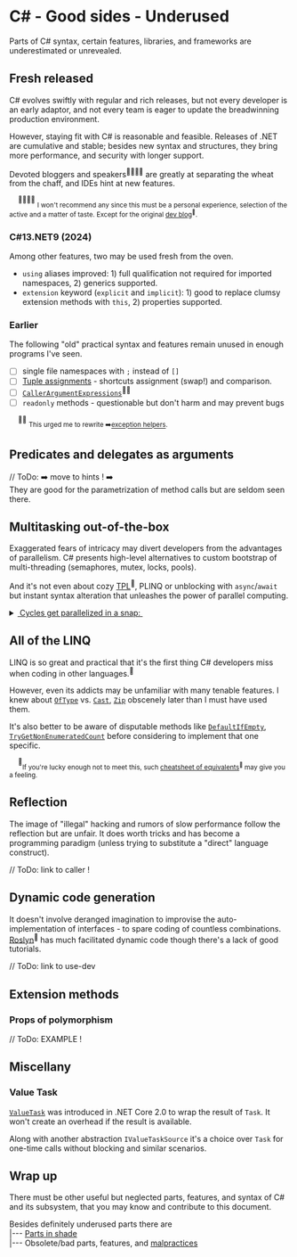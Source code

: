 # C# - Good sides - Underused

Parts of C# syntax, certain features, libraries, and frameworks are underestimated or unrevealed.

## Fresh released

C# evolves swiftly with regular and rich releases, but not every developer is an early adaptor, and not every team is eager to update the breadwinning production environment.

However, staying fit with C# is reasonable and feasible. Releases of .NET are cumulative and stable; besides new syntax and structures, they bring more performance, and security with longer support. 

Devoted bloggers and speakers<sup>👨‍👩‍👧‍👦</sup> are greatly at separating the wheat from the chaff, and IDEs hint at new features.

&nbsp;&nbsp;&nbsp;&nbsp;<sup>👨‍👩‍👧‍👦</sup> <sub>I won't recommend any since this must be a personal experience, selection of the active and a matter of taste. Except for the original [dev blog](https://devblogs.microsoft.com/dotnet/)<sup>🔗</sup>.</sub>

### C#13.NET9 (2024)

Among other features, two may be used fresh from the oven.

+ `using` aliases improved: 1) full qualification not required for imported namespaces, 2) generics supported.
+ `extension` keyword (`explicit` and `implicit`): 1) good to replace clumsy extension methods with `this`, 2) properties supported.

### Earlier

The following "old" practical syntax and features remain unused in enough programs I've seen.

- [ ]  single file namespaces with `;` instead of `[]`
- [ ] [Tuple assignments](https://essentialcsharp.com/tuples#tuples) - shortcuts assignment (swap!) and comparison.
- [ ] [`CallerArgumentExpressions`](https://learn.microsoft.com/en-us/dotnet/csharp/language-reference/proposals/csharp-10.0/caller-argument-expression)<sup>🙋‍♂️</sup>
- [ ] `readonly` methods - questionable but don't harm and may prevent bugs

&nbsp;&nbsp;&nbsp;&nbsp;<sup>🙋‍♂️</sup> <sub>This urged me to rewrite ➡️[exception helpers](https://github.com/Kyriosity/use-dev/tree/main/src/TuttiFrutti/AbcExt/Errors).</sub>

## Predicates and delegates as arguments

// ToDo: ➡️ move to hints ! ➡️ \
They are good for the parametrization of method calls but are seldom seen there.

## Multitasking out-of-the-box

Exaggerated fears of intricacy may divert developers from the advantages of parallelism. C# presents high-level alternatives to custom bootstrap of multi-threading (semaphores, mutex, locks, pools). 

And it's not even about cozy [TPL](https://docs.microsoft.com/en-us/dotnet/standard/parallel-programming/task-parallel-library-tpl)<sup>🔗</sup>, PLINQ or unblocking with `async`/`await` but instant syntax alteration that unleashes the power of parallel computing.

<details>
   <summary><ins>&nbsp;Cycles get parallelized in a snap:&nbsp;</ins></summary>
   
```diff
   var nats = Enumerable.Range(1, 28_000_000).ToArray();
-  foreach (var item in nats) 
-    CalcHard(item);
+  Parallel.ForEach(nats, CalcHard); // must be faster on casual PC

static void CalcHard(int nat) {
   using var sha = SHA512.Create();
   _ = sha.ComputeHash(Encoding.UTF8.GetBytes(((int)Math.Sqrt(nat) / Math.Atan2(nat, nat)).ToString()));
 }

```

</details>

## All of the LINQ

LINQ is so great and practical that it's the first thing C# developers miss when coding in other languages.<sup>:large_blue_diamond:</sup>

However, even its addicts may be unfamiliar with many tenable features. I knew about 
[`OfType`](https://learn.microsoft.com/en-us/dotnet/api/system.linq.enumerable.oftype) vs. 
[`Cast`](https://learn.microsoft.com/en-us/dotnet/api/system.linq.enumerable.cast), 
[`Zip`](https://learn.microsoft.com/dotnet/api/system.linq.enumerable.zip) obscenely later than I must have used them.

It's also better to be aware of disputable methods like 
[`DefaultIfEmpty`](https://learn.microsoft.com/dotnet/api/system.linq.enumerable.defaultifempty), 
[`TryGetNonEnumeratedCount`](https://learn.microsoft.com/dotnet/api/system.linq.enumerable.trygetnonenumeratedcount) before considering to implement that one specific.

&nbsp;&nbsp;&nbsp;&nbsp;<sup>:large_blue_diamond:</sup><sub>If you're lucky enough not to meet this, such [cheatsheet of equivalents](https://www.garethrepton.com/TypeScript-equivalents-for-DotNet-Linq-functions/)<sup>🔗</sup> may give you a feeling.</sub>

## Reflection

The image of "illegal" hacking and rumors of slow performance follow the reflection but are unfair. It does worth tricks and has become a programming paradigm (unless trying to substitute a "direct" language construct). 

// ToDo: link to caller !

## Dynamic code generation

It doesn't involve deranged imagination to improvise the auto-implementation of interfaces - to spare coding of countless combinations. [Roslyn](https://github.com/dotnet/roslyn)<sup>🔗</sup> has  much facilitated dynamic code though there's a lack of good tutorials.

// ToDo: link to use-dev

## Extension methods

### Props of polymorphism

// ToDo: EXAMPLE !

## Miscellany

### Value Task

[`ValueTask`](https://learn.microsoft.com/dotnet/api/system.threading.tasks.valuetask-1) was introduced in .NET Core 2.0 to wrap the result of `Task`. It won't create an overhead if the result is available.

Along with another abstraction `IValueTaskSource` it's a choice over `Task` for one-time calls without blocking and similar scenarios.

## Wrap up

There must be other useful but neglected parts, features, and syntax of C# and its subsystem, that you may know and contribute to this document.

Besides definitely underused parts there are\
|--- [Parts in shade](parts/cs-feat_shadow.md)\
|--- Obsolete/bad parts, features, and [malpractices](cs-malpractice.md) 
